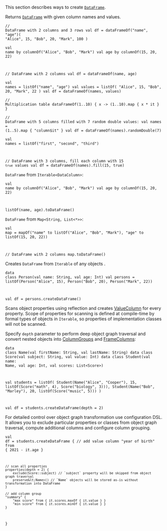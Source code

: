 <?xml version='1.0' encoding='UTF-8'?><topic xsi:noNamespaceSchemaLocation="https://resources.jetbrains.com/stardust/topic.v2.xsd" meta-keywords="" xmlns:xsi="http://www.w3.org/2001/XMLSchema-instance" id="createDataFrame" title="Create DataFrame" _md-based="true"> 
<p _o="101" _o-sc="3,0" _o-l="3" _o-e="4,0" _o-tl="-1" _o-s="3,0" _o-cl="0" id="77dae30a">This section describes ways to create <a _o="139" _o-sc="3,39" LinkStatus="UNKNOWN" _o-l="3" _o-e="3,65" _o-tl="-1" _o-s="3,38" href="DataFrame.md" _o-cl="38" id="b3ba4bd5"><code _o="140" _o-sc="3,40" _o-l="3" _o-e="3,50" _o-tl="-1" _o-s="3,39" _o-cl="39" id="3092cb91">DataFrame</code></a>.</p>
<chapter _o="169" _o-sc="5,4" _o-l="5" _o-e="5,15" _o-tl="-1" _o-s="5,0" _o-cl="0" id="dataframeof" title="dataFrameOf">
<p _o="186" _o-sc="7,0" _o-l="7" _o-e="8,0" _o-tl="-1" _o-s="7,0" _o-cl="0" id="1cdc19f9">Returns <a _o="194" _o-sc="7,9" LinkStatus="UNKNOWN" _o-l="7" _o-e="7,35" _o-tl="-1" _o-s="7,8" href="DataFrame.md" _o-cl="8" id="f4b451c4"><code _o="195" _o-sc="7,10" _o-l="7" _o-e="7,20" _o-tl="-1" _o-s="7,9" _o-cl="9" id="ff78534a">DataFrame</code></a> with given column names and values.</p>

<code _o="290" _o-sc="12,0" _o-l="11" _o-e="18,3" _o-tl="-1" _o-s="11,0" style="block" _o-cl="0" id="aa248020" lang="kotlin">// DataFrame with 2 columns and 3 rows
val df = dataFrameOf("name", "age")(
    "Alice", 15,
    "Bob", 20,
    "Mark", 100
)
</code>


<code _o="484" _o-sc="25,0" _o-l="24" _o-e="30,3" _o-tl="-1" _o-s="24,0" style="block" _o-cl="0" id="6280fba7" lang="kotlin">val name by columnOf("Alice", "Bob", "Mark")
val age by columnOf(15, 20, 22)

// DataFrame with 2 columns
val df = dataFrameOf(name, age)
</code>


<code _o="697" _o-sc="37,0" _o-l="36" _o-e="44,3" _o-tl="-1" _o-s="36,0" style="block" _o-cl="0" id="579564a0" lang="kotlin">val names = listOf("name", "age")
val values = listOf(
    "Alice", 15,
    "Bob", 20,
    "Mark", 22
)
val df = dataFrameOf(names, values)
</code>


<code _o="902" _o-sc="51,0" _o-l="50" _o-e="53,3" _o-tl="58" _o-s="50,0" style="block" _o-cl="0" id="20e30453" lang="kotlin">// Multiplication table
dataFrameOf(1..10) { x -> (1..10).map { x * it } }
</code>


<code _o="1044" _o-sc="60,0" _o-l="59" _o-e="63,3" _o-tl="-1" _o-s="59,0" style="block" _o-cl="0" id="9b5f613c" lang="kotlin">// DataFrame with 5 columns filled with 7 random double values:
val names = (1..5).map { "column$it" }
val df = dataFrameOf(names).randomDouble(7)
</code>


<code _o="1260" _o-sc="70,0" _o-l="69" _o-e="74,3" _o-tl="-1" _o-s="69,0" style="block" _o-cl="0" id="6cb42fcd" lang="kotlin">val names = listOf("first", "second", "third")

// DataFrame with 3 columns, fill each column with 15 `true` values
val df = dataFrameOf(names).fill(15, true)
</code>

</chapter><chapter _o="1447" _o-sc="78,4" _o-l="78" _o-e="78,15" _o-tl="-1" _o-s="78,0" _o-cl="0" id="todataframe" title="toDataFrame">
<p _o="1464" _o-sc="80,0" _o-l="80" _o-e="81,0" _o-tl="37" _o-s="80,0" _o-cl="0" id="d7bcdbb7"><code _o="1464" _o-sc="80,1" _o-l="80" _o-e="80,11" _o-tl="-1" _o-s="80,0" _o-cl="0" id="cf77f6ba">DataFrame</code> from <code _o="1481" _o-sc="80,18" _o-l="80" _o-e="80,39" _o-tl="20" _o-s="80,17" _o-cl="17" id="8abf0de8">Iterable&lt;DataColumn></code>:</p>

<code _o="1547" _o-sc="85,0" _o-l="84" _o-e="89,3" _o-tl="-1" _o-s="84,0" style="block" _o-cl="0" id="e7be5d17" lang="kotlin">val name by columnOf("Alice", "Bob", "Mark")
val age by columnOf(15, 20, 22)

listOf(name, age).toDataFrame()
</code>

<p _o="1685" _o-sc="93,0" _o-l="93" _o-e="94,0" _o-tl="36" _o-s="93,0" _o-cl="0" id="57d6883b"><code _o="1685" _o-sc="93,1" _o-l="93" _o-e="93,11" _o-tl="-1" _o-s="93,0" _o-cl="0" id="37e9ac57">DataFrame</code> from <code _o="1702" _o-sc="93,18" _o-l="93" _o-e="93,39" _o-tl="19" _o-s="93,17" _o-cl="17" id="f245b44b">Map&lt;String, List&lt;*>></code>:</p>

<code _o="1763" _o-sc="98,0" _o-l="97" _o-e="102,3" _o-tl="-1" _o-s="97,0" style="block" _o-cl="0" id="b9b8ae1d" lang="kotlin">val map = mapOf("name" to listOf("Alice", "Bob", "Mark"), "age" to listOf(15, 20, 22))

// DataFrame with 2 columns
map.toDataFrame()
</code>

</chapter><chapter _o="1925" _o-sc="106,4" _o-l="106" _o-e="106,19" _o-tl="-1" _o-s="106,0" _o-cl="0" id="createdataframe" title="createDataFrame">
<p _o="1946" _o-sc="108,0" _o-l="108" _o-e="109,0" _o-tl="-1" _o-s="108,0" _o-cl="0" id="8ee5bba">Creates <code _o="1954" _o-sc="108,9" _o-l="108" _o-e="108,19" _o-tl="-1" _o-s="108,8" _o-cl="8" id="15501ca3">DataFrame</code> from <code _o="1971" _o-sc="108,26" _o-l="108" _o-e="108,35" _o-tl="-1" _o-s="108,25" _o-cl="25" id="9afe77b3">Iterable</code> of any objects .</p>

<code _o="2039" _o-sc="113,0" _o-l="112" _o-e="117,3" _o-tl="-1" _o-s="112,0" style="block" _o-cl="0" id="a469d91b" lang="kotlin">data class Person(val name: String, val age: Int)
val persons = listOf(Person("Alice", 15), Person("Bob", 20), Person("Mark", 22))

val df = persons.createDataFrame()
</code>

<p _o="2234" _o-sc="121,0" _o-l="121" _o-e="122,0" _o-tl="-1" _o-s="121,0" _o-cl="0" id="1c6867c3">Scans object properties using reflection and creates <a _o="2287" _o-sc="121,54" LinkStatus="UNKNOWN" _o-l="121" _o-e="121,93" _o-tl="-1" _o-s="121,53" href="DataColumn.md#valuecolumn" _o-cl="53" id="2a9de58b">ValueColumn</a> for every property. Scope of properties for scanning is defined at compile-time by formal types of objects in <code _o="2438" _o-sc="121,205" _o-l="121" _o-e="121,214" _o-tl="-1" _o-s="121,204" _o-cl="204" id="7931b2dd">Iterable</code>, so properties of implementation classes will not be scanned.</p>
<p _o="2512" _o-sc="123,0" _o-l="123" _o-e="124,0" _o-tl="-1" _o-s="123,0" _o-cl="0" id="9bf6ee7">Specify <code _o="2520" _o-sc="123,9" _o-l="123" _o-e="123,15" _o-tl="-1" _o-s="123,8" _o-cl="8" id="c986b3ce">depth</code> parameter to perform deep object graph traversal and convert nested objects into <a _o="2609" _o-sc="123,98" LinkStatus="UNKNOWN" _o-l="123" _o-e="123,138" _o-tl="-1" _o-s="123,97" href="DataColumn.md#columngroup" _o-cl="97" id="c0f73586">ColumnGroups</a> and <a _o="2655" _o-sc="123,144" LinkStatus="UNKNOWN" _o-l="123" _o-e="123,184" _o-tl="-1" _o-s="123,143" href="DataColumn.md#framecolumn" _o-cl="143" id="b0249a73">FrameColumns</a>:</p>

<code _o="2742" _o-sc="128,0" _o-l="127" _o-e="138,3" _o-tl="196" _o-s="127,0" style="block" _o-cl="0" id="fa18a51f" lang="kotlin">data class Name(val firstName: String, val lastName: String)
data class Score(val subject: String, val value: Int)
data class Student(val name: Name, val age: Int, val scores: List&lt;Score>)

val students = listOf(
    Student(Name("Alice", "Cooper"), 15, listOf(Score("math", 4), Score("biology", 3))),
    Student(Name("Bob", "Marley"), 20, listOf(Score("music", 5)))
)

val df = students.createDataFrame(depth = 2)
</code>

<p _o="3186" _o-sc="142,0" _o-l="142" _o-e="143,0" _o-tl="-1" _o-s="142,0" _o-cl="0" id="14dc0d5d">For detailed control over object graph transformation use configuration DSL. It allows you to exclude particular properties or classes from object graph traversal, compute additional columns and configure column grouping.</p>

<code _o="3463" _o-sc="147,0" _o-l="146" _o-e="163,3" _o-tl="288" _o-s="146,0" style="block" _o-cl="0" id="d3c4c2e9" lang="kotlin">val df = students.createDataFrame {
    // add value column
    "year of birth" from { 2021 - it.age }

    // scan all properties
    properties(depth = 2) {
        exclude(Score::subject) // `subject` property will be skipped from object graph traversal
        preserve&lt;Name>() // `Name` objects will be stored as-is without transformation into DataFrame
    }

    // add column group
    "summary" {
        "max score" from { it.scores.maxOf { it.value } }
        "min score" from { it.scores.minOf { it.value } }
    }
}
</code>

</chapter></topic>
